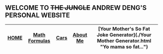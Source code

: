 ## WELCOME TO ~~THE JUNGLE~~ ANDREW DENG'S PERSONAL WEBSITE

| [HOME](./index.md "Home Page")  | [Math Formulas](./math-formulas.md "Math Formulas") | [Cars](./cars.md "Cars") | [About Me](./aboutme.md "About Me") | [Your Mother's So Fat Joke Generator](./Your Mother Generator.html "Yo mama so fat...") |
| ------------- |-------------| ------------- | ------------- | ------------- |


